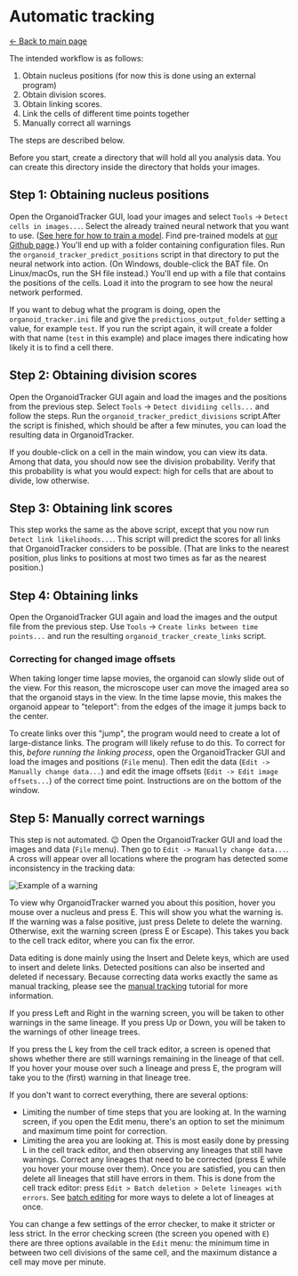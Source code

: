 # Automatic tracking
[← Back to main page](index.md)

The intended workflow is as follows:

1. Obtain nucleus positions (for now this is done using an external program)
2. Obtain division scores.
3. Obtain linking scores.
4. Link the cells of different time points together
5. Manually correct all warnings

The steps are described below.

Before you start, create a directory that will hold all you analysis data. You can create this directory inside the directory that holds your images.

Step 1: Obtaining nucleus positions
-----------------------------------

Open the OrganoidTracker GUI, load your images and select `Tools` -> `Detect cells in images...`. Select the already trained neural network that you want to use. ([See here for how to train a model](./TRAINING_THE_NETWORK.md). Find pre-trained models at [our Github page](https://github.com/jvzonlab/OrganoidTracker).) You'll end up with a folder containing configuration files. Run the `organoid_tracker_predict_positions` script in that directory to put the neural network into action. (On Windows, double-click the BAT file. On Linux/macOs, run the SH file instead.) You'll end up with a file that contains the positions of the cells. Load it into the program to see how the neural network performed.

If you want to debug what the program is doing, open the `organoid_tracker.ini` file and give the `predictions_output_folder` setting a value, for example `test`. If you run the script again, it will create a folder with that name (`test` in this example) and place images there indicating how likely it is to find a cell there.

Step 2: Obtaining division scores
---------------------------------

Open the OrganoidTracker GUI again and load the images and the positions from the previous step. Select `Tools` -> `Detect dividiing cells...` and follow the steps. Run the `organoid_tracker_predict_divisions` script.After the script is finished, which should be after a few minutes, you can load the resulting data in OrganoidTracker.

If you double-click on a cell in the main window, you can view its data. Among that data, you should now see the division probability. Verify that this probability is what you would expect: high for cells that are about to divide, low otherwise.

Step 3: Obtaining link scores
-----------------------------

This step works the same as the above script, except that you now run `Detect link likelihoods...`. This script will predict the scores for all links that OrganoidTracker considers to be possible. (That are links to the nearest position, plus links to positions at most two times as far as the nearest position.)


Step 4: Obtaining links
-----------------------

Open the OrganoidTracker GUI again and load the images and the output file from the previous step. Use `Tools` -> `Create links between time points...` and run the resulting `organoid_tracker_create_links` script.


### Correcting for changed image offsets
When taking longer time lapse movies, the organoid can slowly slide out of the view. For this reason, the microscope user can move the imaged area so that the organoid stays in the view. In the time lapse movie, this makes the organoid appear to "teleport": from the edges of the image it jumps back to the center.

To create links over this "jump", the program would need to create a lot of large-distance links. The program will likely refuse to do this. To correct for this, *before running the linking process*, open the OrganoidTracker GUI and load the images and positions (`File` menu). Then edit the data (`Edit -> Manually change data...`) and edit the image offsets (`Edit -> Edit image offsets...`) of the correct time point. Instructions are on the bottom of the window.

Step 5: Manually correct warnings
---------------------------------

This step is not automated. 😉 Open the OrganoidTracker GUI and load the images and data (`File` menu). Then go to `Edit -> Manually change data...`. A cross will appear over all locations where the program has detected some inconsistency in the tracking data:

![Example of a warning](images/warning.png)

To view why OrganoidTracker warned you about this position, hover you mouse over a nucleus and press E. This will show you what the warning is. If the warning was a false positive, just press Delete to delete the warning. Otherwise, exit the warning screen (press E or Escape). This takes you back to the cell track editor, where you can fix the error.

Data editing is done mainly using the Insert and Delete keys, which are used to insert and delete links. Detected positions can also be inserted and deleted if necessary. Because correcting data works exactly the same as manual tracking, please see the [manual tracking](MANUAL_TRACKING.md) tutorial for more information.

If you press Left and Right in the warning screen, you will be taken to other warnings in the same lineage. If you press Up or Down, you will be taken to the warnings of other lineage trees.

If you press the L key from the cell track editor, a screen is opened that shows whether there are still warnings remaining in the lineage of that cell. If you hover your mouse over such a lineage and press E, the program will take you to the (first) warning in that lineage tree.

If you don't want to correct everything, there are several options:
* Limiting the number of time steps that you are looking at. In the warning screen, if you open the Edit menu, there's an option to set the minimum and maximum time point for correction.
* Limiting the area you are looking at. This is most easily done by pressing L in the cell track editor, and then observing any lineages that still have warnings. Correct any lineages that need to be corrected (press E while you hover your mouse over them). Once you are satisfied, you can then delete all lineages that still have errors in them. This is done from the cell track editor: press `Edit > Batch deletion > Delete lineages with errors`. See [batch editing](BATCH_OPERATIONS.md) for more ways to delete a lot of lineages at once.

You can change a few settings of the error checker, to make it stricter or less strict. In the error checking screen (the screen you opened with `E`) there are three options available in the `Edit` menu: the minimum time in between two cell divisions of the same cell, and the maximum distance a cell may move per minute.
